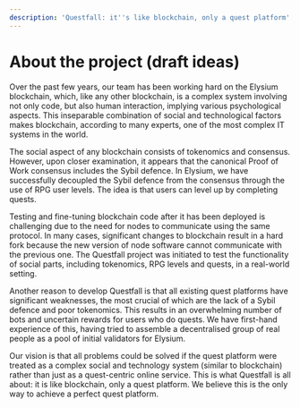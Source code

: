 ```yaml
---
description: 'Questfall: it''s like blockchain, only a quest platform'
---
```


# About the project (draft ideas)

Over the past few years, our team has been working hard on the Elysium blockchain, which, like any other blockchain, is a complex system involving not only code, but also human interaction, implying various psychological aspects. This inseparable combination of social and technological factors makes blockchain, according to many experts, one of the most complex IT systems in the world.

The social aspect of any blockchain consists of tokenomics and consensus. However, upon closer examination, it appears that the canonical Proof of Work consensus includes the Sybil defence. In Elysium, we have successfully decoupled the Sybil defence from the consensus through the use of RPG user levels. The idea is that users can level up by completing quests.

Testing and fine-tuning blockchain code after it has been deployed is challenging due to the need for nodes to communicate using the same protocol. In many cases, significant changes to blockchain result in a hard fork because the new version of node software cannot communicate with the previous one. The Questfall project was initiated to test the functionality of social parts, including tokenomics, RPG levels and quests, in a real-world setting.

Another reason to develop Questfall is that all existing quest platforms have significant weaknesses, the most crucial of which are the lack of a Sybil defence and poor tokenomics. This results in an overwhelming number of bots and uncertain rewards for users who do quests. We have first-hand experience of this, having tried to assemble a decentralised group of real people as a pool of initial validators for Elysium.

Our vision is that all problems could be solved if the quest platform were treated as a complex social and technology system (similar to blockchain) rather than just as a quest-centric online service. This is what Questfall is all about: it is like blockchain, only a quest platform. We believe this is the only way to achieve a perfect quest platform.
